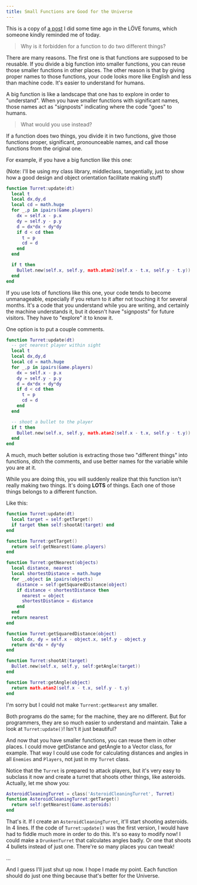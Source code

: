 ```yaml
---
title: Small Functions are Good for the Universe
---
```

This is a copy of [a post](https://love2d.org/forums/viewtopic.php?t=2826&p=33948#p33950) I
did some time ago in the LÖVE forums, which someone kindly reminded me of
today.

<!-- MORE -->

> Why is it forbidden for a function to do two different things?

There are many reasons. The first one is that functions are supposed to
be reusable. If you divide a big function into smaller functions, you
can reuse those smaller functions in other places. The other reason is
that by giving proper names to those functions, your code looks more
like English and less than machine code. It's easier to understand for
humans.

A big function is like a landscape that one has to explore in order to
"understand". When you have smaller functions with significant names,
those names act as "signposts" indicating where the code "goes" to
humans.

> What would you use instead?

If a function does two things, you divide it in two functions, give
those functions proper, significant, pronounceable names, and call those
functions from the original one.

For example, if you have a big function like this one:

(Note: I'll be using my class library, middleclass, tangentially, just
to show how a good design and object orientation facilitate making
stuff)

```lua
function Turret:update(dt)
  local t
  local dx,dy,d
  local cd = math.huge
  for _,p in ipairs(Game.players)
    dx = self.x - p.x
    dy = self.y - p.y
    d = dx*dx + dy*dy
    if d < cd then
      t = p
      cd = d
    end
  end

  if t then
    Bullet.new(self.x, self.y, math.atan2(self.x - t.x, self.y - t.y))
  end
end
```

If you use lots of functions like this one, your code tends to become
unmanageable, especially if you return to it after not touching it for
several months. It's a code that you understand while you are writing, and
certainly the machine understands it, but it doesn't have "signposts" for
future visitors. They have to "explore" it to know it.

One option is to put a couple comments.

```lua
function Turret:update(dt)
  -- get nearest player within sight
  local t
  local dx,dy,d
  local cd = math.huge
  for _,p in ipairs(Game.players)
    dx = self.x - p.x
    dy = self.y - p.y
    d = dx*dx + dy*dy
    if d < cd then
      t = p
      cd = d
    end
  end

  -- shoot a bullet to the player
  if t then
    Bullet.new(self.x, self.y, math.atan2(self.x - t.x, self.y - t.y))
  end
end
```
A much, much better solution is extracting those two "different things"
into functions, ditch the comments, and use better names for the
variable while you are at it.

While you are doing this, you will suddenly realize that this function
isn't really making two things. It's doing **LOTS** of things. Each one
of those things belongs to a different function.

Like this:

```lua
function Turret:update(dt)
  local target = self:getTarget()
  if target then self:shootAt(target) end
end

function Turret:getTarget()
  return self:getNearest(Game.players)
end

function Turret:getNearest(objects)
  local distance, nearest
  local shortestDistance = math.huge
  for _,object in ipairs(objects)
    distance = self:getSquaredDistance(object)
    if distance < shortestDistance then
      nearest = object
      shortestDistance = distance
    end
  end
  return nearest
end

function Turret:getSquaredDistance(object)
  local dx, dy = self.x - object.x, self.y - object.y
  return dx*dx + dy*dy
end

function Turret:shootAt(target)
  Bullet.new(self.x, self.y, self:getAngle(target))
end

function Turret:getAngle(object)
  return math.atan2(self.x - t.x, self.y - t.y)
end
```
I'm sorry but I could not make `Turrent:getNearest` any smaller.

Both programs do the same; for the machine, they are no different. But
for programmers, they are so much easier to understand and maintain.
Take a look at `Turret:update()`! Isn't it just beautiful?

And now that you have smaller functions, you can reuse them in other
places. I could move getDistance and getAngle to a Vector class, for
example. That way I could use code for calculating distances and angles
in all `Enemies` and `Players`, not just in my `Turret` class.

Notice that the `Turret` is prepared to attack players, but it's very
easy to subclass it now and create a turret that shoots other things,
like asteroids. Actually, let me show you:

```lua
AsteroidCleaningTurret = class('AsteroidCleaningTurret', Turret)
function AsteroidCleaningTurret:getTarget()
  return self:getNearest(Game.asteroids)
end
```

That's it. If I create an `AsteroidCleaningTurret`, it'll start shooting
asteroids. In 4 lines. If the code of `Turret:update()` was the first
version, I would have had to fiddle much more in order to do this. It's
so easy to modify now! I could make a `DrunkenTurret` that calculates
angles badly. Or one that shoots 4 bullets instead of just one. There're
so many places you can tweak!

...

And I guess I'll just shut up now. I hope I made my point. Each function
should do just one thing because that's better for the Universe.

